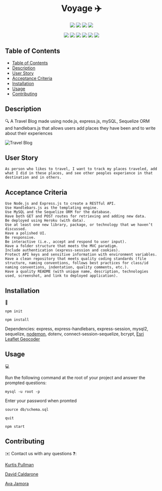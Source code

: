 
<h1 align="center">Voyage ✈️</h1>
  
<p align="center">
    <img src="https://img.shields.io/github/repo-size/RuckusEnjoyer/travel-blog" />
    <img src="https://img.shields.io/github/languages/top/RuckusEnjoyer/travel-blog"  />
    <img src="https://img.shields.io/github/issues/RuckusEnjoyer/travel-blog" />
    <img src="https://img.shields.io/github/last-commit/RuckusEnjoyer/travel-blog" >
</p>
  
<p align="center">
    <img src="https://img.shields.io/badge/javascript-yellow" />
    <img src="https://img.shields.io/badge/express-orange" />
    <img src="https://img.shields.io/badge/sequelize-blue"  />
    <img src="https://img.shields.io/badge/handlebars-red"  />
    <img src="https://img.shields.io/badge/mySQL-blue"  />
    <img src="https://img.shields.io/badge/dotenv-green" />
</p>

## Table of Contents
- [Table of Contents](#table-of-contents)
- [Description](#description)
- [User Story](#user-story)
- [Acceptance Criteria](#acceptance-criteria)
- [Installation](#installation)
- [Usage](#usage)
- [Contributing](#contributing)

## Description

🔍 A Travel Blog made using node.js, express.js, mySQL, Sequelize ORM and handlebars.js that allows users add places they have been and to write about their experiences  
  
![Travel Blog]()

## User Story

```
As person who likes to travel, I want to track my places traveled, add what I did in these places, and see other peoples experience in that destination and in others.
```

## Acceptance Criteria

```
Use Node.js and Express.js to create a RESTful API.
Use Handlebars.js as the templating engine.
Use MySQL and the Sequelize ORM for the database.
Have both GET and POST routes for retrieving and adding new data.
Be deployed using Heroku (with data).
Use at least one new library, package, or technology that we haven’t discussed.
Have a polished UI.
Be responsive.
Be interactive (i.e., accept and respond to user input).
Have a folder structure that meets the MVC paradigm.
Include authentication (express-session and cookies).
Protect API keys and sensitive information with environment variables.
Have a clean repository that meets quality coding standards (file structure, naming conventions, follows best practices for class/id naming conventions, indentation, quality comments, etc.).
Have a quality README (with unique name, description, technologies used, screenshot, and link to deployed application).
```

## Installation
💾   
  
`npm init`

`npm install`

Dependencies: express, express-handlebars, express-session, mysql2, sequelize, [nodemon](https://www.npmjs.com/package/nodemon), dotenv, connect-session-sequelize, bcrypt, [Esri Leaflet Geocoder](https://www.npmjs.com/package/esri-leaflet-geocoder)

## Usage
💻   
  
Run the following command at the root of your project and answer the prompted questions:

`mysql -u root -p`

Enter your password when promted

`source db/schema.sql`

`quit`

`npm start`


## Contributing
✉️ Contact us with any questions ❓: 

 [Kurtis Pullman](https://github.com/RuckusEnjoyer)

 [David Caldarone](https://github.com/caldardn)
 
 [Ava Jamora](https://github.com/afj511)






